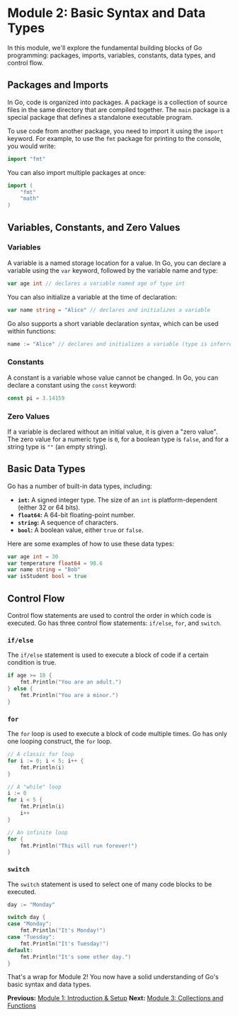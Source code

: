 # Module 2: Basic Syntax and Data Types

In this module, we'll explore the fundamental building blocks of Go programming: packages, imports, variables, constants, data types, and control flow.

## Packages and Imports

In Go, code is organized into packages. A package is a collection of source files in the same directory that are compiled together. The `main` package is a special package that defines a standalone executable program.

To use code from another package, you need to import it using the `import` keyword. For example, to use the `fmt` package for printing to the console, you would write:

```go
import "fmt"
```

You can also import multiple packages at once:

```go
import (
    "fmt"
    "math"
)
```

## Variables, Constants, and Zero Values

### Variables

A variable is a named storage location for a value. In Go, you can declare a variable using the `var` keyword, followed by the variable name and type:

```go
var age int // declares a variable named age of type int
```

You can also initialize a variable at the time of declaration:

```go
var name string = "Alice" // declares and initializes a variable
```

Go also supports a short variable declaration syntax, which can be used within functions:

```go
name := "Alice" // declares and initializes a variable (type is inferred)
```

### Constants

A constant is a variable whose value cannot be changed. In Go, you can declare a constant using the `const` keyword:

```go
const pi = 3.14159
```

### Zero Values

If a variable is declared without an initial value, it is given a "zero value". The zero value for a numeric type is `0`, for a boolean type is `false`, and for a string type is `""` (an empty string).

## Basic Data Types

Go has a number of built-in data types, including:

*   **`int`:** A signed integer type. The size of an `int` is platform-dependent (either 32 or 64 bits).
*   **`float64`:** A 64-bit floating-point number.
*   **`string`:** A sequence of characters.
*   **`bool`:** A boolean value, either `true` or `false`.

Here are some examples of how to use these data types:

```go
var age int = 30
var temperature float64 = 98.6
var name string = "Bob"
var isStudent bool = true
```

## Control Flow

Control flow statements are used to control the order in which code is executed. Go has three control flow statements: `if/else`, `for`, and `switch`.

### `if/else`

The `if/else` statement is used to execute a block of code if a certain condition is true.

```go
if age >= 18 {
    fmt.Println("You are an adult.")
} else {
    fmt.Println("You are a minor.")
}
```

### `for`

The `for` loop is used to execute a block of code multiple times. Go has only one looping construct, the `for` loop.

```go
// A classic for loop
for i := 0; i < 5; i++ {
    fmt.Println(i)
}

// A "while" loop
i := 0
for i < 5 {
    fmt.Println(i)
    i++
}

// An infinite loop
for {
    fmt.Println("This will run forever!")
}
```

### `switch`

The `switch` statement is used to select one of many code blocks to be executed.

```go
day := "Monday"

switch day {
case "Monday":
    fmt.Println("It's Monday!")
case "Tuesday":
    fmt.Println("It's Tuesday!")
default:
    fmt.Println("It's some other day.")
}
```

That's a wrap for Module 2! You now have a solid understanding of Go's basic syntax and data types.

**Previous:** [Module 1: Introduction & Setup](../1/README.md)
**Next:** [Module 3: Collections and Functions](../3/README.md)
